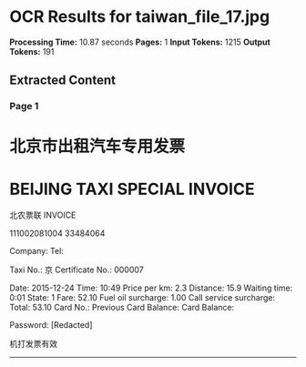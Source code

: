 # OCR Results for taiwan_file_17.jpg

**Processing Time:** 10.87 seconds
**Pages:** 1
**Input Tokens:** 1215
**Output Tokens:** 191

## Extracted Content

### Page 1

# 北京市出租汽车专用发票
# BEIJING TAXI SPECIAL INVOICE

<logo>北农票联</logo>
INVOICE

111002081004
33484064

Company: 
Tel: 

Taxi No.: 京
Certificate No.: 000007

Date: 2015-12-24
Time: 10:49
Price per km: 2.3
Distance: 15.9
Waiting time: 0:01
State: 1
Fare: 52.10
Fuel oil surcharge: 1.00
Call service surcharge: 
Total: 53.10
Card No.: 
Previous Card Balance: 
Card Balance: 

Password: [Redacted]

<watermark>机打发票有效</watermark>

---

